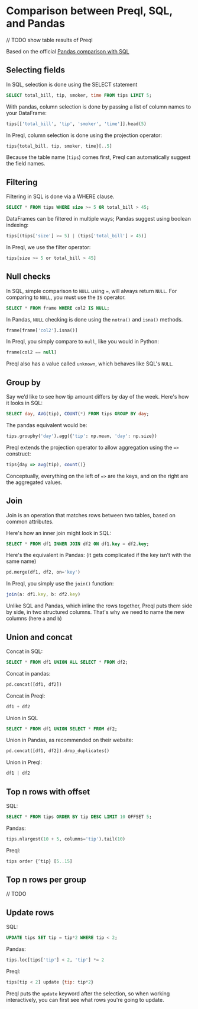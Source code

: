 # Comparison between Preql, SQL, and Pandas

// TODO show table results of Preql

Based on the official [Pandas comparison with SQL](https://pandas.pydata.org/docs/getting_started/comparison/comparison_with_sql.html)

## Selecting fields

In SQL, selection is done using the SELECT statement

```SQL
SELECT total_bill, tip, smoker, time FROM tips LIMIT 5;
```

With pandas, column selection is done by passing a list of column names to your DataFrame:

```python
tips[['total_bill', 'tip', 'smoker', 'time']].head(5)
```

In Preql, column selection is done using the projection operator:
```javascript
tips{total_bill, tip, smoker, time}[..5]
```

Because the table name (`tips`) comes first, Preql can automatically suggest the field names.

## Filtering

Filtering in SQL is done via a WHERE clause.

```SQL
SELECT * FROM tips WHERE size >= 5 OR total_bill > 45;
```

DataFrames can be filtered in multiple ways; Pandas suggest using boolean indexing:

```python
tips[(tips['size'] >= 5) | (tips['total_bill'] > 45)]
```

In Preql, we use the filter operator:

```javascript
tips[size >= 5 or total_bill > 45]
```

## Null checks

In SQL, simple comparison to `NULL` using `=`, will always return `NULL`. For comparing to `NULL`, you must use the `IS` operator.

```SQL
SELECT * FROM frame WHERE col2 IS NULL;
```

In Pandas, `NULL` checking is done using the `notna()` and `isna()` methods.

```python
frame[frame['col2'].isna()]
```

In Preql, you simply compare to `null`, like you would in Python:

```javascript
frame[col2 == null]
```

Preql also has a value called `unknown`, which behaves like SQL's `NULL`.

## Group by

Say we’d like to see how tip amount differs by day of the week. Here's how it looks in SQL:

```SQL
SELECT day, AVG(tip), COUNT(*) FROM tips GROUP BY day;
```

The pandas equivalent would be:
```python
tips.groupby('day').agg({'tip': np.mean, 'day': np.size})
```

Preql extends the projection operator to allow aggregation using the `=>` construct:

```javascript
tips{day => avg(tip), count()}
```

Conceptually, everything on the left of `=>` are the keys, and on the right are the aggregated values.

## Join

Join is an operation that matches rows between two tables, based on common attributes.

Here's how an inner join might look in SQL:
```SQL
SELECT * FROM df1 INNER JOIN df2 ON df1.key = df2.key;
```

Here's the equivalent in Pandas: (it gets complicated if the key isn't with the same name)
```python
pd.merge(df1, df2, on='key')
```

In Preql, you simply use the `join()` function:
```javascript
join(a: df1.key, b: df2.key)
```

Unlike SQL and Pandas, which inline the rows together, Preql puts them side by side, in two structured columns. That's why we need to name the new columns (here `a` and `b`)

## Union and concat

Concat in SQL:

```SQL
SELECT * FROM df1 UNION ALL SELECT * FROM df2;
```

Concat in pandas:

```python
pd.concat([df1, df2])
```

Concat in Preql:
```javascript
df1 + df2
```

Union in SQL
```SQL
SELECT * FROM df1 UNION SELECT * FROM df2;
```

Union in Pandas, as recommended on their website:

```python
pd.concat([df1, df2]).drop_duplicates()
```

Union in Preql:
```javascript
df1 | df2
```

## Top n rows with offset

SQL:

```SQL
SELECT * FROM tips ORDER BY tip DESC LIMIT 10 OFFSET 5;
```

Pandas:
```python
tips.nlargest(10 + 5, columns='tip').tail(10)
```

Preql:
```javascript
tips order {^tip} [5..15]
```

## Top n rows per group

// TODO

## Update rows

SQL:

```SQL
UPDATE tips SET tip = tip*2 WHERE tip < 2;
```

Pandas:

```python
tips.loc[tips['tip'] < 2, 'tip'] *= 2
```

Preql:

```javascript
tips[tip < 2] update {tip: tip*2}
```

Preql puts the `update` keyword after the selection, so when working interactively, you can first see what rows you're going to update.